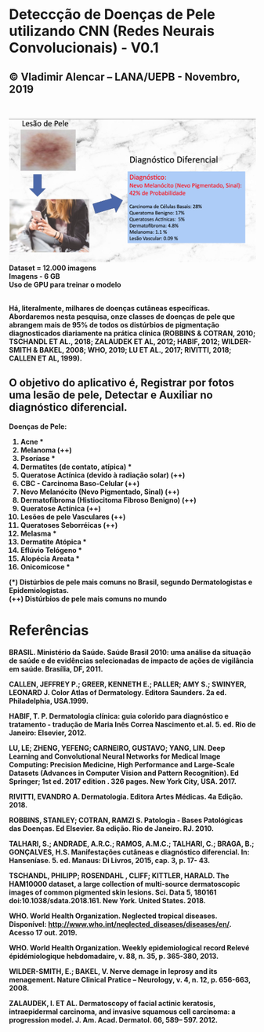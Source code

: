 # Deteccção de Doenças de Pele utilizando CNN (Redes Neurais Convolucionais) - V0.1 <b>
## &copy; Vladimir Alencar – LANA/UEPB - Novembro, 2019
<br>

![alt text](images/LesaoDePele-DiagnosticoDiferencial.png)
Dataset = 12.000 imagens <br>
Imagens - 6 GB <br>
Uso de GPU para treinar o modelo <br> <br>

Há, literalmente, milhares de doenças cutâneas específicas. Abordaremos nesta pesquisa, onze classes de doenças de pele que abrangem mais de 95% de todos os distúrbios de pigmentação diagnosticados diariamente na prática clínica (ROBBINS & COTRAN, 2010; TSCHANDL ET AL., 2018; ZALAUDEK ET AL, 2012; HABIF, 2012; WILDER-SMITH & BAKEL, 2008; WHO, 2019; LU ET AL., 2017; RIVITTI, 2018; CALLEN ET AL, 1999).

## O objetivo do aplicativo é, Registrar por fotos uma lesão de pele, Detectar e Auxiliar no diagnóstico diferencial.

Doenças de Pele: 
1. Acne *
2. Melanoma (++)
3. Psoríase *
4. Dermatites (de contato, atípica) *
5. Queratose Actínica (devido à radiação solar) (++)
6. CBC - Carcinoma Baso-Celular (++)
7. Nevo Melanócito (Nevo Pigmentado, Sinal) (++)
8. Dermatofibroma (Histiocitoma Fibroso Benigno) (++)
9. Queratose Actínica (++)
10. Lesões de pele Vasculares (++)
11. Queratoses Seborréicas (++)
12. Melasma *
13. Dermatite Atópica *
14. Eflúvio Telógeno *
15. Alopécia Areata *
16. Onicomicose *


(*) Distúrbios de pele mais comuns no Brasil, segundo Dermatologistas e Epidemiologistas. <br>
(++) Distúrbios de pele mais comuns no mundo

# Referências


BRASIL. Ministério da Saúde. Saúde Brasil 2010: uma análise da situação de saúde e de evidências selecionadas de impacto de ações de vigilância em saúde. Brasília, DF, 2011.  

CALLEN, JEFFREY P.; GREER, KENNETH E.; PALLER; AMY S.; SWINYER, LEONARD J. Color Atlas of Dermatology. Editora Saunders. 2a ed. Philadelphia, USA.1999.

HABIF, T. P. Dermatologia clínica: guia colorido para diagnóstico e tratamento - tradução de Maria Inês Correa Nascimento et.al. 5. ed. Rio de Janeiro: Elsevier, 2012.

LU, LE; ZHENG, YEFENG;  CARNEIRO, GUSTAVO;  YANG, LIN. Deep Learning and Convolutional Neural Networks for Medical Image Computing: Precision Medicine, High Performance and Large-Scale Datasets (Advances in Computer Vision and Pattern Recognition).  Ed Springer; 1st ed. 2017 edition . 326 pages.  New York City, USA. 2017.

RIVITTI, EVANDRO A. Dermatologia. Editora Artes Médicas. 4a Edição.  2018.

ROBBINS, STANLEY; COTRAN, RAMZI S. Patologia - Bases Patológicas das Doenças. Ed Elsevier. 8a edição. Rio de Janeiro. RJ. 2010.

TALHARI, S.; ANDRADE, A.R.C.; RAMOS, A.M.C.; TALHARI, C.; BRAGA, B.; GONÇALVES, H.S. Manifestações cutâneas e diagnóstico diferencial. In: Hanseníase. 5. ed. Manaus: Di Livros, 2015, cap. 3, p. 17- 43.

TSCHANDL, PHILIPP; ROSENDAHL , CLIFF; KITTLER, HARALD. The HAM10000 dataset, a large collection of multi-source dermatoscopic images of common pigmented skin lesions. Sci. Data 5, 180161 doi:10.1038/sdata.2018.161. New York. United States. 2018.

WHO. World Health Organization. Neglected tropical diseases. Disponível: http://www.who.int/neglected_diseases/diseases/en/. Acesso 17 out. 2019.

WHO. World Health Organization. Weekly epidemiological record Relevé épidémiologique hebdomadaire, v. 88, n. 35, p. 365-380, 2013.

WILDER-SMITH, E.; BAKEL, V. Nerve demage in leprosy and its menagement. Nature Clinical Pratice – Neurology, v. 4, n. 12, p. 656-663, 2008.

ZALAUDEK, I. ET AL. Dermatoscopy of facial actinic keratosis, intraepidermal carcinoma, and invasive squamous cell carcinoma: a progression model. J. Am. Acad. Dermatol. 66, 589– 597. 2012.

